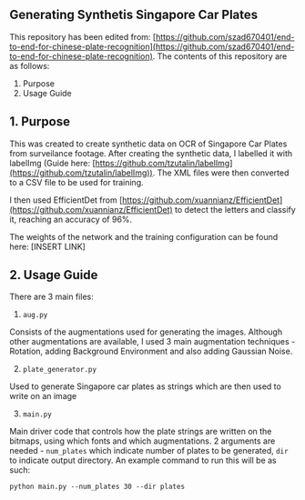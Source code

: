 ## Generating Synthetis Singapore Car Plates
This repository has been edited from: [https://github.com/szad670401/end-to-end-for-chinese-plate-recognition](https://github.com/szad670401/end-to-end-for-chinese-plate-recognition). The contents of this repository are as follows:
 1. Purpose
 2. Usage Guide

## 1. Purpose
This was created to create synthetic data on OCR of Singapore Car Plates from surveilance footage. After creating the synthetic data, I labelled it with labelImg (Guide here: [https://github.com/tzutalin/labelImg](https://github.com/tzutalin/labelImg)). The XML files were then converted to a CSV file to be used for training.

I then used EfficientDet from [https://github.com/xuannianz/EfficientDet](https://github.com/xuannianz/EfficientDet) to detect the letters and classify it, reaching an accuracy of 96%.

The weights of the network and the training configuration can be found here: [INSERT LINK]

## 2. Usage Guide
There are 3 main files:

 1. `aug.py` 

Consists of the augmentations used for generating the images. Although other augmentations are available, I used 3 main augmentation techniques - Rotation, adding Background Environment and also adding Gaussian Noise.

2. `plate_generator.py`

Used to generate Singapore car plates as strings which are then used to write on an image

3. `main.py`

Main driver code that controls how the plate strings are written on the bitmaps, using which fonts and which augmentations. 2 arguments are needed - `num_plates` which indicate number of plates to be generated, `dir` to indicate output directory. An example command to run this will be as such:

    python main.py --num_plates 30 --dir plates
